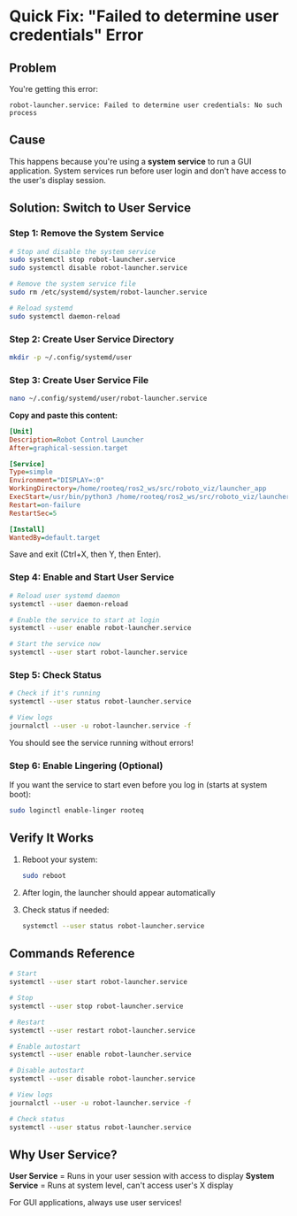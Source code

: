 # Quick Fix: "Failed to determine user credentials" Error

## Problem
You're getting this error:
```
robot-launcher.service: Failed to determine user credentials: No such process
```

## Cause
This happens because you're using a **system service** to run a GUI application. System services run before user login and don't have access to the user's display session.

## Solution: Switch to User Service

### Step 1: Remove the System Service

```bash
# Stop and disable the system service
sudo systemctl stop robot-launcher.service
sudo systemctl disable robot-launcher.service

# Remove the system service file
sudo rm /etc/systemd/system/robot-launcher.service

# Reload systemd
sudo systemctl daemon-reload
```

### Step 2: Create User Service Directory

```bash
mkdir -p ~/.config/systemd/user
```

### Step 3: Create User Service File

```bash
nano ~/.config/systemd/user/robot-launcher.service
```

**Copy and paste this content:**

```ini
[Unit]
Description=Robot Control Launcher
After=graphical-session.target

[Service]
Type=simple
Environment="DISPLAY=:0"
WorkingDirectory=/home/rooteq/ros2_ws/src/roboto_viz/launcher_app
ExecStart=/usr/bin/python3 /home/rooteq/ros2_ws/src/roboto_viz/launcher_app/launcher.py
Restart=on-failure
RestartSec=5

[Install]
WantedBy=default.target
```

Save and exit (Ctrl+X, then Y, then Enter).

### Step 4: Enable and Start User Service

```bash
# Reload user systemd daemon
systemctl --user daemon-reload

# Enable the service to start at login
systemctl --user enable robot-launcher.service

# Start the service now
systemctl --user start robot-launcher.service
```

### Step 5: Check Status

```bash
# Check if it's running
systemctl --user status robot-launcher.service

# View logs
journalctl --user -u robot-launcher.service -f
```

You should see the service running without errors!

### Step 6: Enable Lingering (Optional)

If you want the service to start even before you log in (starts at system boot):

```bash
sudo loginctl enable-linger rooteq
```

## Verify It Works

1. Reboot your system:
   ```bash
   sudo reboot
   ```

2. After login, the launcher should appear automatically

3. Check status if needed:
   ```bash
   systemctl --user status robot-launcher.service
   ```

## Commands Reference

```bash
# Start
systemctl --user start robot-launcher.service

# Stop
systemctl --user stop robot-launcher.service

# Restart
systemctl --user restart robot-launcher.service

# Enable autostart
systemctl --user enable robot-launcher.service

# Disable autostart
systemctl --user disable robot-launcher.service

# View logs
journalctl --user -u robot-launcher.service -f

# Check status
systemctl --user status robot-launcher.service
```

## Why User Service?

**User Service** = Runs in your user session with access to display
**System Service** = Runs at system level, can't access user's X display

For GUI applications, always use user services!
